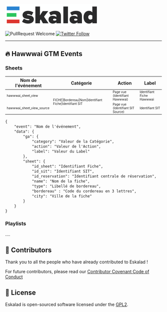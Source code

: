 ![Eskalad](logo.png)

![PullRequest Welcome](https://img.shields.io/badge/PR-welcome-brightgreen.svg?style=flat-square)
[![Twitter Follow](https://img.shields.io/twitter/follow/raccourciagency.svg?label=Twitter&style=social)](https://twitter.com/raccourciagency)

---

## :fire: Hawwwai GTM Events

### Sheets

<table>
    <thead>
        <tr>
            <th>Nom de l'événement</th>
            <th>Catégorie</th>
            <th>Action</th>
            <th>Label</th>
        </tr>
    </thead>
    <tbody style="font-size:10px;">
        <tr>
            <td>hawwwai_sheet_view</td>
            <td rowspan="2">FICHE|Bordereau|Nom|Identifiant Fiche|Identifiant SIT</td>
            <td>Page vue (Identifiant Hawwwai)</td>
            <td>Identifiant Fiche Hawwwai</td>
        </tr>
        <tr>
            <td>hawwwai_sheet_view_source</td>
            <td>Page vue (Identifiant SIT Source)</td>
            <td>Identifiant SIT</td>
        </tr>
    </tbody>
</table>

```
{
    "event": "Nom de l'événement",
    "data": {
        "ga": {
            "category": "Valeur de la Catégorie",
            "action": "Valeur de l'Action",
            "label": "Valeur du Label"
        },
        "sheet": {
            "id_sheet": "Identifiant Fiche",
            "id_sit": "Identifiant SIT",
            "id_reservation": "Identifiant centrale de réservation",
            "name": "Nom de la fiche",
            "type": "Libellé de bordereau",
            "bordereau" : "Code du cordereau en 3 lettres",
            "city": "Ville de la fiche"
        }
    }
}
```

### Playlists

....

## :metal: Contributors

Thank you to all the people who have already contributed to Eskalad !

For future contributors, please read our [Contributor Covenant Code of Conduct](CODE_OF_CONDUCT.md)

## :bookmark: License

Eskalad is open-sourced software licensed under the [GPL2](LICENSE).
